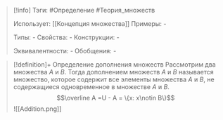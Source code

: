 > [!info]
> Тэги: #Определение #Теория_множеств 
> 
> Использует: [[Концепция множества]]
> Примеры: *-*
> 
> Типы: *-*
> Свойства: *-*
> Конструкции: *-*
> 
> Эквивалентности: *-*
> Обобщения: *-*

> [!definition]+ Определение дополнения множеств
> Рассмотрим два множества $A$ и $B$. Тогда дополнением множеств $A$ и $B$ называется множество, которое содержит все элементы множества $A$ и $B$, не содержащиеся одновременное в множестве $A$ и $B$. $$\overline A =U - A = \{x: x\notin B\}$$
> ![[Addition.png]]